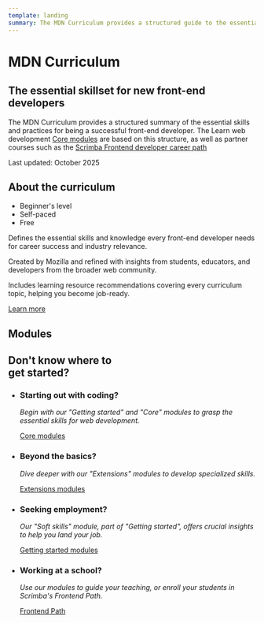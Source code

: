 ```yaml
---
template: landing
summary: The MDN Curriculum provides a structured guide to the essential skills and practices for being a successful front-end developer, along with recommended learning resources.
---
```


# MDN Curriculum

## The essential skillset for new front-end developers

The MDN Curriculum provides a structured summary of the essential skills and practices for being a successful front-end developer. The Learn web development [Core modules](https://developer.mozilla.org/en-US/docs/Learn_web_development/Core) are based on this structure, as well as partner courses such as the [Scrimba Frontend developer career path](https://scrimba.com/learn/frontend?via=mdn)

Last updated: October 2025

## About the curriculum

- Beginner's level
- Self-paced
- Free

Defines the essential skills and knowledge every front-end developer needs for career success and industry relevance.

Created by Mozilla and refined with insights from students, educators, and developers from the broader web community.

Includes learning resource recommendations covering every curriculum topic, helping you become job-ready.

[Learn more](./1-about-curriculum.md)

## Modules

<!-- generate content -->

## Don't know where to<br>get started? <!-- markdownlint-disable-line MD033 -->

- ### Starting out with coding?

  _Begin with our "Getting started" and "Core" modules to grasp the essential skills for web development._

  [Core modules](./3-core/)

- ### Beyond the basics?

  _Dive deeper with our "Extensions" modules to develop specialized skills._

  [Extensions modules](./4-extensions/)

- ### Seeking employment?

  _Our "Soft skills" module, part of "Getting started", offers crucial insights to help you land your job._

  [Getting started modules](./2-getting-started/)

- ### Working at a school?

  _Use our modules to guide your teaching, or enroll your students in Scrimba's Frontend Path._

  [Frontend Path](https://v2.scrimba.com/the-frontend-developer-career-path-c0j?via=mdn)
